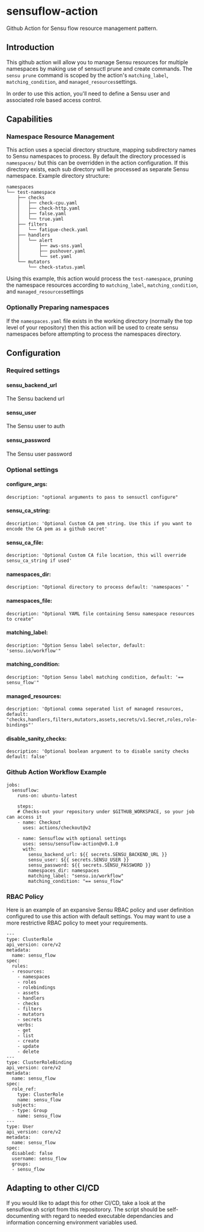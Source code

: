 # sensuflow-action
Github Action for Sensu flow resource management pattern.

## Introduction
This github action will allow you to manage Sensu resources for multiple namespaces by making use of sensuctl prune and create commands. The `sensu prune` command is scoped by the action's `matching_label`, `matching_condition`, and `managed_resources`settings.

In order to use this action, you'll need to define a Sensu user and associated role based access control.

## Capabilities

### Namespace Resource Management
This action uses a special directory structure, mapping subdirectory names to Sensu namespaces to process. By default the directory processed is `namespaces/`  but this can be overridden in the action configuration. If this directory exists, each sub directory will be processed as separate Sensu namespace. Example directory structure:
```
namespaces
└── test-namespace
    ├── checks
    │   ├── check-cpu.yaml
    │   ├── check-http.yaml
    │   ├── false.yaml
    │   └── true.yaml
    ├── filters
    │   └── fatigue-check.yaml
    ├── handlers
    │   └── alert
    │       ├── aws-sns.yaml
    │       ├── pushover.yaml
    │       └── set.yaml
    └── mutators
        └── check-status.yaml
```

Using this example, this action would process the `test-namespace`, pruning the namespace resources according to `matching_label`, `matching_condition`,  and `managed_resources`settings

### Optionally Preparing namespaces
If the `namespaces.yaml` file exists in the working directory (normally the top level of your repository) then this action will be used to create sensu namespaces before attempting to process the namespaces directory.

## Configuration
### Required settings
#### sensu_backend_url 
  The Sensu backend url
#### sensu_user 
  The Sensu user to auth 
#### sensu_password
  The Sensu user password

### Optional settings
####  configure_args:
    description: "optional arguments to pass to sensuctl configure"
####  sensu_ca_string:
    description: 'Optional Custom CA pem string. Use this if you want to encode the CA pem as a github secret'
####  sensu_ca_file:
    description: 'Optional Custom CA file location, this will override sensu_ca_string if used'
####  namespaces_dir:
    description: "Optional directory to process default: 'namespaces' "
####  namespaces_file:
    description: "Optional YAML file containing Sensu namespace resources to create"
####  matching_label:
    description: "Option Sensu label selector, default: 'sensu.io/workflow'"
####  matching_condition:
    description: "Option Sensu label matching condition, default: '== sensu_flow'"
####  managed_resources:
    description: 'Optional comma seperated list of managed resources, default: "checks,handlers,filters,mutators,assets,secrets/v1.Secret,roles,role-bindings"'
####  disable_sanity_checks:
    description: 'Optional boolean argument to to disable sanity checks  default: false'    

### Github Action Workflow Example
```
jobs:
  sensuflow:
    runs-on: ubuntu-latest

    steps:
    # Checks-out your repository under $GITHUB_WORKSPACE, so your job can access it
    - name: Checkout
      uses: actions/checkout@v2

    - name: Sensuflow with optional settings
      uses: sensu/sensuflow-action@v0.1.0
      with:
        sensu_backend_url: ${{ secrets.SENSU_BACKEND_URL }}
        sensu_user: ${{ secrets.SENSU_USER }}
        sensu_password: ${{ secrets.SENSU_PASSWORD }} 
        namespaces_dir: namespaces
        matching_label: "sensu.io/workflow"
        matching_condition: "== sensu_flow"

```
### RBAC Policy
Here is an example of an expansive Sensu RBAC policy and user definition  configured to use this action with default settings. You may want to use a more restrictive RBAC policy to meet your requirements. 

```
---
type: ClusterRole
api_version: core/v2
metadata:
  name: sensu_flow
spec:
  rules:
  - resources:
    - namespaces
    - roles
    - rolebindings
    - assets
    - handlers
    - checks
    - filters
    - mutators
    - secrets
    verbs:
    - get
    - list
    - create
    - update
    - delete
---
type: ClusterRoleBinding
api_version: core/v2
metadata:
  name: sensu_flow
spec:
  role_ref:
    type: ClusterRole
    name: sensu_flow
  subjects:
  - type: Group
    name: sensu_flow
---
type: User 
api_version: core/v2 
metadata:
  name: sensu_flow
spec:
  disabled: false
  username: sensu_flow
  groups: 
  - sensu_flow
```

## Adapting to other CI/CD
If you would like to adapt this for other CI/CD, take a look at the  sensuflow.sh script from this repositorory. The script should be self-documenting with regard to needed executable dependancies and information concerning environment variables used.
